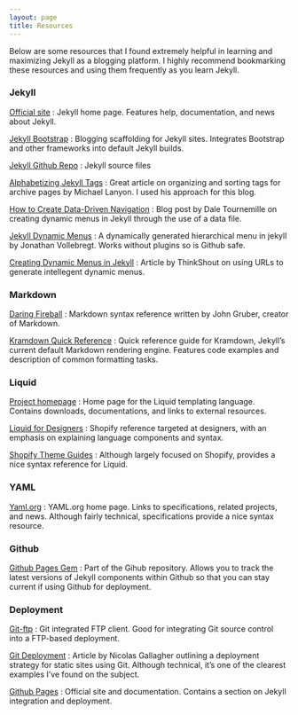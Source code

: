 ```yaml
---
layout: page
title: Resources
---
```


Below are some resources that I found extremely helpful in learning and maximizing Jekyll as a blogging platform. I highly recommend bookmarking these resources and using them frequently as you learn Jekyll.

### Jekyll

[Official site](http://jekyllrb.com/ "Official Jekyll site")
: Jekyll home page. Features help, documentation, and news about Jekyll.

[Jekyll Bootstrap](http://jekyllbootstrap.com/ "Jekyll Bootstrap")
: Blogging scaffolding for Jekyll sites. Integrates Bootstrap and other frameworks into default Jekyll builds. 

[Jekyll Github Repo](https://github.com/jekyll/jekyll "Jekyll Github Repo")
: Jekyll source files

[Alphabetizing Jekyll Tags](http://blog.lanyonm.org/articles/2013/11/21/alphabetize-jekyll-page-tags-pure-liquid.html "Alphabetizing Jekyll Tags")
: Great article on organizing and sorting tags for archive pages by Michael Lanyon. I used his approach for this blog.

[How to Create Data-Driven Navigation](http://www.tournemille.com/blog/How-to-create-data-driven-navigation-in-Jekyll/ "http://www.tournemille.com/blog/How-to-create-data-driven-navigation-in-Jekyll/")
: Blog post by Dale Tournemille on creating dynamic menus in Jekyll through the use of a data file.

[Jekyll Dynamic Menus](http://jnvsor.github.io/jekyll-dynamic-menu/about/ "Jekyll Dynamic Menus")
: A dynamically generated hierarchical menu in jekyll by Jonathan Vollebregt. Works without plugins so is Github safe.

[Creating Dynamic Menus in Jekyll](http://thinkshout.com/blog/2014/12/creating-dynamic-menus-in-jekyll/ "Creating Dynamic Menus in Jekyll")
: Article by ThinkShout on using URLs to generate intellegent dynamic menus.

### Markdown

[Daring Fireball](http://daringfireball.net/projects/markdown/syntax "markdown syntax")
: Markdown syntax reference written by John Gruber, creator of Markdown.

[Kramdown Quick Reference](http://kramdown.gettalong.org/quickref.html)
: Quick reference guide for Kramdown, Jekyll’s current default Markdown rendering engine. Features code examples and description of common formatting tasks.  


### Liquid

[Project homepage](http://liquidmarkup.org/ "Liquid project page")
: Home page for the Liquid templating language. Contains downloads, documentations, and links to external resources.

[Liquid for Designers](https://github.com/Shopify/liquid/wiki/Liquid-for-Designers "Liquid for Designers")
: Shopify reference targeted at designers, with an emphasis on explaining language components and syntax.

[Shopify Theme Guides](https://docs.shopify.com/themes/liquid-documentation/basics "Shopify Theme Guides")
: Although largely focused on Shopify, provides a nice syntax reference for Liquid.


### YAML

[Yaml.org](http://yaml.org/ "yaml  homepage")
: YAML.org home page. Links to specifications, related projects, and news. Although fairly technical, specifications provide a nice syntax resource.

### Github

[Github Pages Gem](https://github.com/github/pages-gem/blob/master/lib/github-pages.rb "Github Pages Gem")
: Part of the Gihub repository. Allows you to track the latest versions of Jekyll components within Github so that you can stay current if using Github for deployment. 

### Deployment

[Git-ftp](https://github.com/git-ftp/git-ftp "Git-ftp")
: Git integrated FTP client. Good for integrating Git source control into a FTP-based deployment.

[Git Deployment](http://nicolasgallagher.com/simple-git-deployment-strategy-for-static-sites/ "simple git deployment strategy for static sites")
: Article by Nicolas Gallagher outlining a deployment strategy for static sites using Git. Although technical, it’s one of the clearest examples I’ve found on the subject.

[Github Pages](https://pages.github.com/ "Github Pages")
: Official site and documentation. Contains a section on Jekyll integration and deployment. 
